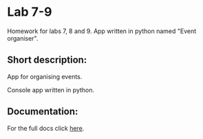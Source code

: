 # Lab 7-9

Homework for labs 7, 8 and 9. App written in python named "Event organiser".

## Short description:

App for organising events.

Console app written in python.

## Documentation:

For the full docs click [here](-).